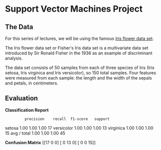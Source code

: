 # Support Vector Machines Project 

## The Data
For this series of lectures, we will be using the famous [Iris flower data set](http://en.wikipedia.org/wiki/Iris_flower_data_set). 

The Iris flower data set or Fisher's Iris data set is a multivariate data set introduced by Sir Ronald Fisher in the 1936 as an example of discriminant analysis. 

The data set consists of 50 samples from each of three species of Iris (Iris setosa, Iris virginica and Iris versicolor), so 150 total samples. Four features were measured from each sample: the length and the width of the sepals and petals, in centimeters.


## Evaluation

**Classification Report**
              
             precision    recall  f1-score   support
			 
setosa       1.00      1.00      1.00        17
versicolor   1.00      1.00      1.00        13
virginica    1.00      1.00      1.00        15
avg / total  1.00      1.00      1.00        45


**Confusion Matrix**
[[17  0  0]
 [ 0 13  0]
 [ 0  0 15]]